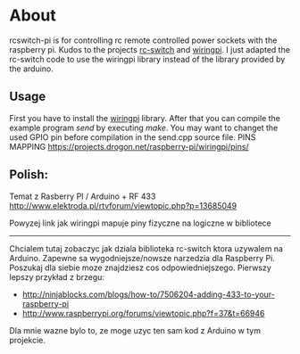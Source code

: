 # About

rcswitch-pi is for controlling rc remote controlled power sockets 
with the raspberry pi. Kudos to the projects [rc-switch](http://code.google.com/p/rc-switch)
and [wiringpi](https://projects.drogon.net/raspberry-pi/wiringpi).
I just adapted the rc-switch code to use the wiringpi library instead of
the library provided by the arduino.


## Usage

First you have to install the [wiringpi](https://projects.drogon.net/raspberry-pi/wiringpi/download-and-install/) library.
After that you can compile the example program *send* by executing *make*. 
You may want to changet the used GPIO pin before compilation in the send.cpp source file.
PINS MAPPING
https://projects.drogon.net/raspberry-pi/wiringpi/pins/

## Polish:

Temat z Rasberry PI / Arduino + RF 433
http://www.elektroda.pl/rtvforum/viewtopic.php?p=13685049

Powyzej link jak wiringpi mapuje piny fizyczne na logiczne w bibliotece


-------
Chcialem tutaj zobaczyc jak dziala biblioteka rc-switch ktora uzywalem na Arduino.
Zapewne sa wygodniejsze/nowsze narzedzia dla Raspberry Pi. Poszukaj dla siebie moze znajdziesz cos odpowiedniejszego.
Pierwszy lepszy przykład z brzegu:
  - http://ninjablocks.com/blogs/how-to/7506204-adding-433-to-your-raspberry-pi
  - http://www.raspberrypi.org/forums/viewtopic.php?f=37&t=66946

Dla mnie wazne bylo to, ze moge uzyc ten sam kod z Arduino w tym projekcie.

